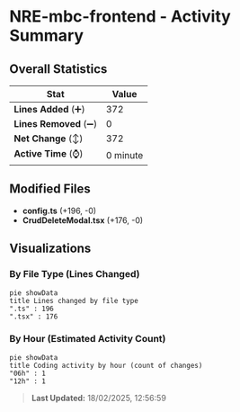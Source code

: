 # NRE-mbc-frontend - Activity Summary 

## Overall Statistics

| Stat                   | Value                                                             |
| ---------------------- | ----------------------------------------------------------------- |
| **Lines Added** (➕)   | 372                                          |
| **Lines Removed** (➖) | 0                                        |
| **Net Change** (↕)    | 372                |
| **Active Time** (⌚)   | 0 minute |


## Modified Files
- **config.ts** (+196, -0)
- **CrudDeleteModal.tsx** (+176, -0)

## Visualizations

### By File Type (Lines Changed)

```mermaid
pie showData
title Lines changed by file type
".ts" : 196
".tsx" : 176
```

### By Hour (Estimated Activity Count)

```mermaid
pie showData
title Coding activity by hour (count of changes)
"06h" : 1
"12h" : 1
```


> **Last Updated:** 18/02/2025, 12:56:59